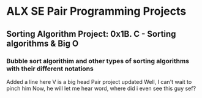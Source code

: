 # ALX SE Pair Programming Projects
## Sorting Algorithm Project: 0x1B. C - Sorting algorithms & Big O
### Bubble sort algorithim and other types of sorting algorithms with their different notations
Added a line here
V is a big head
Pair project updated
Well, I can't wait to pinch him
Now, he will let me hear word, where did i even see this guy sef?
